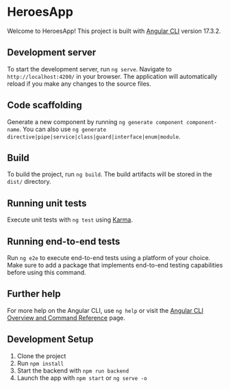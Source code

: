 # HeroesApp

Welcome to HeroesApp! This project is built with [Angular CLI](https://github.com/angular/angular-cli) version 17.3.2.

## Development server

To start the development server, run `ng serve`. Navigate to `http://localhost:4200/` in your browser. The application will automatically reload if you make any changes to the source files.

## Code scaffolding

Generate a new component by running `ng generate component component-name`. You can also use `ng generate directive|pipe|service|class|guard|interface|enum|module`.

## Build

To build the project, run `ng build`. The build artifacts will be stored in the `dist/` directory.

## Running unit tests

Execute unit tests with `ng test` using [Karma](https://karma-runner.github.io).

## Running end-to-end tests

Run `ng e2e` to execute end-to-end tests using a platform of your choice. Make sure to add a package that implements end-to-end testing capabilities before using this command.

## Further help

For more help on the Angular CLI, use `ng help` or visit the [Angular CLI Overview and Command Reference](https://angular.io/cli) page.

## Development Setup
1. Clone the project
2. Run `npm install`
3. Start the backend with `npm run backend`
4. Launch the app with `npm start` or `ng serve -o`
